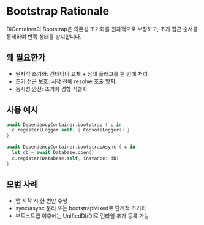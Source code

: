 # Bootstrap Rationale

DiContainer의 Bootstrap은 의존성 초기화를 원자적으로 보장하고, 초기 접근 순서를 통제하여 반쪽 상태를 방지합니다.

## 왜 필요한가
- 원자적 초기화: 컨테이너 교체 + 상태 플래그를 한 번에 처리
- 초기 접근 보호: 시작 전에 resolve 호출 방지
- 동시성 안전: 초기화 경합 직렬화

## 사용 예시
```swift
await DependencyContainer.bootstrap { c in
  c.register(Logger.self) { ConsoleLogger() }
}

await DependencyContainer.bootstrapAsync { c in
  let db = await Database.open()
  c.register(Database.self, instance: db)
}
```

## 모범 사례
- 앱 시작 시 한 번만 수행
- sync/async 분리 또는 bootstrapMixed로 단계적 초기화
- 부트스트랩 이후에는 UnifiedDI/DI로 런타임 추가 등록 가능
